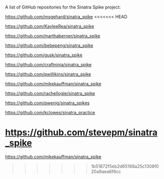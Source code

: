 A list of GitHub repositories for the Sinatra Spike project:

https://github.com/msgehard/sinatra_spike
<<<<<<< HEAD

https://github.com/KayleeRea/sinatra_spike

https://github.com/marthaberner/sinatra_spike

https://github.com/bebepeng/sinatra_spike

https://github.com/gusk/sinatra_spike

https://github.com/craftninja/sinatra_spike

https://github.com/pwillikins/sinatra_spike

https://github.com/mikekauffman/sinatra_spike

https://github.com/rachellogie/sinatra_spike

https://github.com/pwenig/sinatra_spikes

https://github.com/kclowes/sinatra_practice

https://github.com/stevepm/sinatra_spike
=======
https://github.com/mikekauffman/sinatra_spike
>>>>>>> 1b51872f5eb2d65168a25c1308f020a9aea6f6cc
